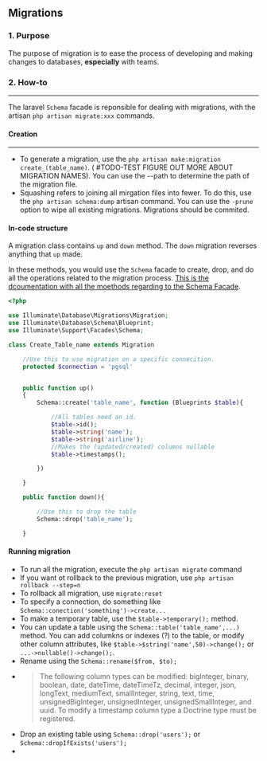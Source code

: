 ## Migrations

### 1. Purpose
The purpose of migration is to ease the process of developing and making changes to databases, **especially** with teams. 

### 2. How-to
---
The laravel `Schema` facade is reponsible for dealing with migrations, with the artisan `php artisan migrate:xxx` commands. 

#### Creation
---
- To generate a migration, use the `php artisan make:migration create_(table_name)`. ( #TODO-TEST FIGURE OUT MORE ABOUT MIGRATION NAMES). You can use the --path to determine the path of the migration file.
- Squashing refers to joining all mirgation files into fewer. To do this, use the `php artisan schema:dump` artisan command. You can use the `-prune` option to wipe all existing migrations. Migrations should be commited.
#### In-code structure
A migration class contains `up` and `down` method. The `down` migration reverses anything that `up` made.

In these methods, you would use the `Schema` facade to create, drop, and do all the operations related to the migration process. [This is the dcoumentation with all the moethods regarding to the Schema Facade](https://laravel.com/docs/8.x/migrations#creating-tables).

```php
<?php

use Illuminate\Database\Migrations\Migration;
use Illuminate\Database\Schema\Blueprint;
use Illuminate\Support\Facades\Schema;

class Create_Table_name extends Migration

	//Use this to use migration on a specific connecition.
	protected $connection = 'pgsql'


	public function up()
	{
		Schema::create('table_name', function (Blueprints $table){

			//All tables need an id.
			$table->id();
			$table->string('name');
			$table->string('airline');
			//Makes the (updated/created) columns nullable
			$table->timestamps();

		})

	}

	public function down(){

		//Use this to drop the table
		Schema::drop('table_name');

	}

```
#### Running migration
- To run all the migration, execute the `php artisan migrate` command
- If you want ot rollback to the previous migration, use `php artisan rollback --step=n`
- To rollback all migration, use `migrate:reset`
- To specify a connection, do something like `Schema::conection('something')->create...`
- To make a temporary table, use the `$table->temporary();` method.
- You can update a table using the `Schema::table('table_name',...)` method. You can add columkns or indexes (?) to the table, or modify other column attributes, like `$table->$string('name',50)->change();` or `...->nullable()->change();`.
- Rename using the `Schema::rename($from, $to);`
- >The following column types can be modified: bigInteger, binary, boolean, date, dateTime, dateTimeTz, decimal, integer, json, longText, mediumText, smallInteger, string, text, time, unsignedBigInteger, unsignedInteger, unsignedSmallInteger, and uuid. To modify a timestamp column type a Doctrine type must be registered.
- Drop an existing table using `Schema::drop('users');` or `Schema::dropIfExists('users');`
-  